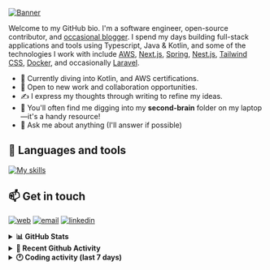 [![Banner](https://raw.githubusercontent.com/wilfriedago/wilfriedago/main/assets/1.png)][website]

Welcome to my GitHub bio. I'm a software engineer, open-source contributor, and [occasional blogger][blog]. I spend my days building full-stack applications and tools using Typescript, Java & Kotlin, and some of the technologies I work with include [AWS](https://aws.amazon.com/fr/), [Next.js](https://nextjs.org/), [Spring](https://spring.io/), [Nest.js](https://nestjs.com/), [Tailwind CSS](https://github.com/tailwindlabs/tailwindcss), [Docker](https://www.docker.com/), and occasionally [Laravel](https://laravel.com/).

- 🔭 Currently diving into Kotlin, and AWS certifications.
- 👯 Open to new work and collaboration opportunities.
- ✍️ I express my thoughts through writing to refine my ideas.
- 🧠 You'll often find me digging into my **second-brain** folder on my laptop—it's a handy resource!
- 💬 Ask me about anything (I'll answer if possible)

## 🎨 Languages and tools

[![My skills](https://skillicons.dev/icons?i=typescript,js,nodejs,nest,java,kotlin,spring,python,fastapi,django,aws,docker,vscode,idea,tailwind&perline=15)](https://wilfriedago.dev/about#skills)

## 📫 Get in touch
[![web](https://img.shields.io/badge/WEBSITE-12100E?logo=google-earth&color=282A36)][website]
[![email](https://img.shields.io/badge/MAIL-12100E?logo=mailgun&color=282A36)][mail]
[![linkedin](https://img.shields.io/badge/LINKEDIN-12100E?logo=linkedin&color=282A36)][linkedin]


<details>
  <summary><b>📊 GitHub Stats</b></summary>
	<br/>
	<p align="left">
		<img width="49.5%" src="https://github-readme-stats.vercel.app/api?username=wilfriedago&show_icons=true&count_private=true&title_color=10b981&icon_color=10b981&theme=react&hide_border=true&rank_icon=github" />
		<img width="49.5%" src="https://streak-stats.demolab.com/?user=wilfriedago&hide_border=true&theme=react&ring=10b981&fire=fff&currStreakNum=fff&sideLabels=10b981&currStreakLabel=10b981&sideNums=fff" />
	</p>
</details>

<details>
  <summary><b>📅 Recent Github Activity</b></summary>
	<br>

<!--RECENT_ACTIVITY:last_update-->
Last Updated: Saturday, December 7th, 2024, 4:18:17 AM
<!--RECENT_ACTIVITY:last_update_end-->

<!--RECENT_ACTIVITY:start-->
1. ⬆️ Pushed 2 commit(s) to [wilfriedago/skills-introduction-to-github](https://github.com/wilfriedago/skills-introduction-to-github)<br>
2. 🎉 Merged PR [#1](https://github.com/wilfriedago/skills-introduction-to-github/pull/1) in [wilfriedago/skills-introduction-to-github](https://github.com/wilfriedago/skills-introduction-to-github)<br>
3. ⬆️ Pushed 1 commit(s) to [wilfriedago/oracle-database-23ai-free-setup-guide](https://github.com/wilfriedago/oracle-database-23ai-free-setup-guide)<br>
4. ⬆️ Pushed 1 commit(s) to [wilfriedago/oracle-database-23ai-free-setup-guide](https://github.com/wilfriedago/oracle-database-23ai-free-setup-guide)<br>
5. ⬆️ Pushed 1 commit(s) to [wilfriedago/oracle-database-23ai-free-setup-guide](https://github.com/wilfriedago/oracle-database-23ai-free-setup-guide)<br>
<!--RECENT_ACTIVITY:end-->
</details>

<details>
  <summary><b>🕐 Coding activity (last 7 days)</b></summary>
	<br>

<!--START_SECTION:waka-->

```python
Total Time: 53 hrs 11 mins

TypeScript        21 hrs 50 mins  ██████████░░░░░░░░░░░░░░░   40.45 %
Java              8 hrs 2 mins    ███▓░░░░░░░░░░░░░░░░░░░░░   14.89 %
JavaScript        6 hrs 4 mins    ██▓░░░░░░░░░░░░░░░░░░░░░░   11.24 %
Docker            3 hrs 56 mins   █▓░░░░░░░░░░░░░░░░░░░░░░░   07.31 %
Bash              1 hr 27 mins    ▓░░░░░░░░░░░░░░░░░░░░░░░░   02.71 %
SCSS              50 mins         ▒░░░░░░░░░░░░░░░░░░░░░░░░   01.56 %
Other             48 mins         ▒░░░░░░░░░░░░░░░░░░░░░░░░   01.50 %
```

<!--END_SECTION:waka-->
</details>

[website]: https://wilfriedago.dev
[linkedin]: https://linkedin.com/in/wilfriedago
[blog]: https://wilfriedago.dev/blog
[mail]: mailto:me@wilfriedago.dev
